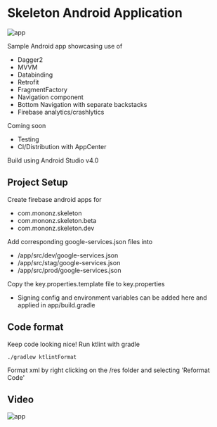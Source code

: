 # Skeleton Android Application

![app](https://raw.githubusercontent.com/mononz/Skeleton/master/art/skeleton.png)

Sample Android app showcasing use of
 - Dagger2
 - MVVM
 - Databinding
 - Retrofit
 - FragmentFactory
 - Navigation component
 - Bottom Navigation with separate backstacks
 - Firebase analytics/crashlytics

Coming soon
 - Testing
 - CI/Distribution with AppCenter

Build using Android Studio v4.0


## Project Setup

Create firebase android apps for 
 - com.mononz.skeleton
 - com.mononz.skeleton.beta
 - com.mononz.skeleton.dev
 
Add corresponding google-services.json files into
 - /app/src/dev/google-services.json
 - /app/src/stag/google-services.json
 - /app/src/prod/google-services.json

Copy the key.properties.template file to key.properties
 - Signing config and environment variables can be added here and applied in app/build.gradle


## Code format

Keep code looking nice! Run ktlint with gradle

```
./gradlew ktlintFormat
```

Format xml by right clicking on the /res folder and selecting 'Reformat Code'


## Video

![app](https://raw.githubusercontent.com/mononz/Skeleton/master/art/video.gif)
